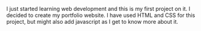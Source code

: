 I just started learning web development and this is my first project on it. I decided to create my portfolio website. I have used HTML and CSS for this project, but might also add javascript as I get to know more about it.
